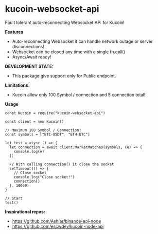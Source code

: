# kucoin-websocket-api

Fault tolerant auto-reconnecting Websocket API for Kucoin!

**Features**
- Auto-reconnecting Websocket it can handle network outage or server disconnections!
- Websocket can be closed any time with a single fn.call()
- Async/Await ready!

**DEVELOPMENT STATE:**
- This package give support only for Public endpoint.

**Limitations:**
- Kucoin allow only 100 Symbol / connection and 5 connection total!


**Usage**

```
const Kucoin = require("kucoin-websocket-api")

const client = new Kucoin()

// Maximum 100 Symbol / Connection!
const symbols = ["BTC-USDT", "ETH-BTC"]

let test = async () => {
  let connection = await client.MarketMatches(symbols, (e) => {
    console.log(e)
  })

  // With calling connection() it close the socket
  setTimeout(() => {
    // Close socket
    console.log("Close socket!")
    connection()
  }, 10000)
}

// Start
test()

```



**Inspirational repos:**
- https://github.com/Ashlar/binance-api-node
- https://github.com/escwdev/kucoin-node-api

